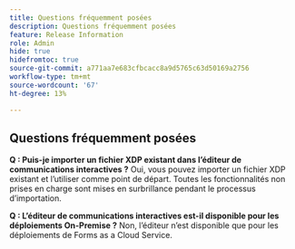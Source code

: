 ```yaml
---
title: Questions fréquemment posées
description: Questions fréquemment posées
feature: Release Information
role: Admin
hide: true
hidefromtoc: true
source-git-commit: a771aa7e683cfbcacc8a9d5765c63d50169a2756
workflow-type: tm+mt
source-wordcount: '67'
ht-degree: 13%

---
```



## Questions fréquemment posées

**Q : Puis-je importer un fichier XDP existant dans l’éditeur de communications interactives ?**
Oui, vous pouvez importer un fichier XDP existant et l’utiliser comme point de départ. Toutes les fonctionnalités non prises en charge sont mises en surbrillance pendant le processus d’importation.

**Q : L’éditeur de communications interactives est-il disponible pour les déploiements On-Premise ?**
Non, l’éditeur n’est disponible que pour les déploiements de Forms as a Cloud Service.

